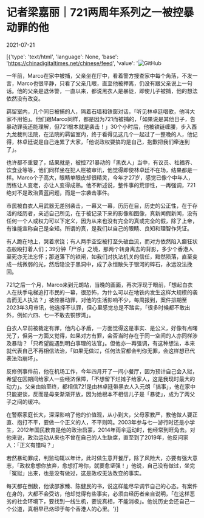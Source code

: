 # 记者梁嘉丽｜721两周年系列之一被控暴动罪的他

2021-07-21

[{'type': 'text/html', 'language': None, 'base': 'https://chinadigitaltimes.net/chinese/feed', 'value': '![GitHub](https://chinadigitaltimes.net/chinese/files/2021/07/image-1626882600582.png)

一年前，Marco在家中被捕，父亲坐在厅中，看着警方搜查家中每个角落，不发一言，Marco也很平静，只看了父亲几眼，直至他被押离，仍没有跟父亲说上一句话。他的父亲是退休警，一直以来，都说黑衣人是暴徒，即使儿子被捕，他的想法依然没有改变。

羁留室内，几个同日被捕的人，隔着石墙和铁窗对话，「听见林卓廷唱歌，他叫大家不用怕」。他们跟Marco同样，都是因为721而被捕的，「如果说是其他日子，告暴动罪我还能理解，但721根本就是袭击！」30个小时后，他被铁链缠腰，步入西九龙裁判法院，在法院的羁留室内，终于看得见这几个一起过了一整晚的人，他记得，林卓廷说是自己连累了大家，「他说政权要搞的是自己，抱歉把我们牵连到了」。

也许都不重要了，结果就是，被控721暴动的「黑衣人」当中，有议员、社福界、饮食业等等，他们同样坐在犯人栏被审讯，他觉得即使林卓廷不在场，结果都是一样。Marco个子高大，眼睛单眼皮却很精灵，今年才27岁，感觉已像个中年人，历练让人变老，亦让人变得成熟。他不断述说，整件事的荒谬性，一再强调，721绝对不是政治黄蓝问题，而是一宗袭击事件。

市民被白衣人用武器无差别袭击，一幕又一幕，历历在目，历史的公正性，在于存活的经历者，亲述自己所见，在于被记录下来的影像和图像，真新闻假新闻，没有任何一个人或权力可以下定义，因为从来也没有完全的真或完全的假，除了上帝，有谁能宣称自己是全知。所谓的真，是我们以自己的眼睛、良知和理智作凭证。

有人跪在地上，哭着求饶；有人两手空空被打至头破血流，而对方依然陷入癫狂状态般殴打着人们；39分钟「尸杀」之境，那两个转身离去的背影，多少个香港人至死亦无法忘怀；那道落下的铁闸，如我们对执法机关的信任，黯然陨落，直至变成一线微弱的光，然后隐没于黑洞中，成了永恒散失于银河的碎石，永远没法挽回。

721之后一个月，Marco来到元朗站，当晚的画面，再次浮现于眼前，「想起白衣人在扶手电梯追打市民的一幕，很恐怖，为什么可以在地铁内发生这样大规模的袭击而无人执法？」被控暴动罪，对他的生活影响不少，每周报到，案件排期至2023年3月审讯，他选择不认罪，但心里感觉总是不踏实，「很多时候都不敢出外，例如六四、七一不敢去铜锣湾」。

白衣人早前被裁定有罪，他内心矛盾，一方面觉得这是事实、是公义，好像有点曙光了，但另一方面又觉得，如果对方有罪，会否当时存在于同一空间的人亦同样涉及暴动？「只希望能遇到明白事理的法官」。但他亦一再强调，有这种想法，本来就代表自己不再相信法治，「如果无做过，任何法官都会判你无罪，会这样想已代表法治崩坏」。

反修例事件前，他在机场工作，今年四月开了一间小餐厅，因为预计自己会入狱，希望在囚期间给家人一些经济保障，「不想留下烂摊子给家人，这是我现时最大的动力」。父亲由始至终，都相信721是由林卓廷带黑衣人入元朗「搞事」，他在家中只能避谈，反而是母亲渐渐开放，因为她根本不相信儿子是「暴徒」，成为了两父子之间的缓冲。

在警察家庭长大，深深影响了他的价值观，从小到大，父母家教严，教他做人要正直、抱打不平，要做一个正义的人，不平则鸣。2003年参与七一游行时还是小学生，2012年国民教育是他的政治启蒙，2014年雨伞运动时，他经常到旺角去。对他来说，政治运动从来也不曾在自己的人生缺席，直至到了2019年，他反问家人：「正义有错吗？」

若然暴动罪成，判监动辄以年计，此时做生意开餐厅，除了风险大，亦要有强大意志，「政权愈想你放弃，愈想打垮你，就要愈坚强！」他说，自己没有做过，坐完「冤狱」出来，也是没有做过，这是政权无法改变的事实。

每天都在倒数，他读邵家臻、陈健民的书，说这样能尽早调节自己的心态。有案件在身的，大都不会受访，他却觉得有些事实，必须由经历者亲自说明，「在这样恶劣的社会环境下，要找到一线生机，要说真相，不能消极」。他说历史会还自己一个公道，真相早已烙印于每个香港人的心里。'}]